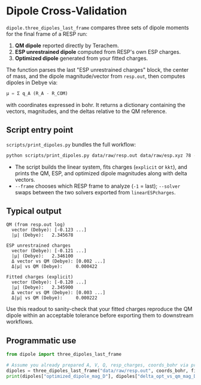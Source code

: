 # Dipole Cross-Validation

`dipole.three_dipoles_last_frame` compares three sets of dipole moments for the final frame of a RESP run:

1. **QM dipole** reported directly by Terachem.
2. **ESP unrestrained dipole** computed from RESP's own ESP charges.
3. **Optimized dipole** generated from your fitted charges.

The function parses the last "ESP unrestrained charges" block, the center of mass, and the dipole magnitude/vector from `resp.out`, then computes dipoles in Debye via:

```python
μ = Σ q_A (R_A - R_COM)
```

with coordinates expressed in bohr. It returns a dictionary containing the vectors, magnitudes, and the deltas relative to the QM reference.

## Script entry point

`scripts/print_dipoles.py` bundles the full workflow:

```bash
python scripts/print_dipoles.py data/raw/resp.out data/raw/esp.xyz 78 --frame -1 --solver explicit
```

- The script builds the linear system, fits charges (`explicit` or `kkt`), and prints the QM, ESP, and optimized dipole magnitudes along with delta vectors.
- `--frame` chooses which RESP frame to analyze (`-1` = last); `--solver` swaps between the two solvers exported from `linearESPcharges`.

## Typical output

```
QM (from resp.out log)
  vector (Debye): [-0.123 ...]
  |μ| (Debye):   2.345678

ESP unrestrained charges
  vector (Debye): [-0.121 ...]
  |μ| (Debye):   2.346100
  Δ vector vs QM (Debye): [0.002 ...]
  Δ|μ| vs QM (Debye):     0.000422

Fitted charges (explicit)
  vector (Debye): [-0.120 ...]
  |μ| (Debye):   2.345900
  Δ vector vs QM (Debye): [0.003 ...]
  Δ|μ| vs QM (Debye):     0.000222
```

Use this readout to sanity-check that your fitted charges reproduce the QM dipole within an acceptable tolerance before exporting them to downstream workflows.

## Programmatic use

```python
from dipole import three_dipoles_last_frame

# Assume you already prepared A, V, Q, resp_charges, coords_bohr via prepare_linear_system(..., return_positions=True)
dipoles = three_dipoles_last_frame("data/raw/resp.out", coords_bohr, fitted_result["q"])
print(dipoles["optimized_dipole_mag_D"], dipoles["delta_opt_vs_qm_mag_D"])
```

